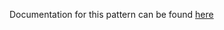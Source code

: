 Documentation for this pattern can be found [here](https://github.com/awslabs/aws-solutions-constructs/blob/main/source/patterns/%40aws-solutions-constructs/aws-lambda-kinesisfirehose/README.adoc)
